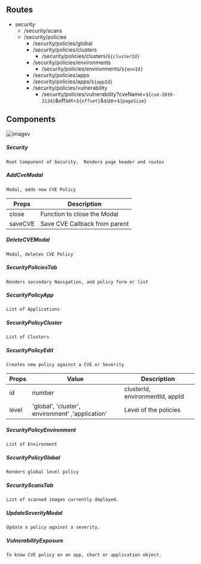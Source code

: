 ## Routes
- security
  - /security/scans
  - /security/policies
    - /security/policies/global
    - /security/policies/clusters
      - /security/policies/clusters/`${clusterId}`
    - /security/policies/environments
      - /security/policies/environments/`${envId}`
    - /security/policies/apps
    - /security/policies/apps/`${appId}`
    - /security/policies/vulnerability
      - /security/policies/vulnerability?cveName=`${cve-2019-2134}`&offset=`${offset}`&size=`${pageSize}`

## Components 
![imagev](https://s3-ap-southeast-1.amazonaws.com/devtron.ai/documentation/security-components.jpg)
##### Security 
`Root Component of Security. 
 Renders page header and routes`
##### AddCveModal
`Modal, adds new CVE Policy`

| Props    | Description                   |
| -------- | ----------------------------- |
| close    | Function to close the Modal   |
| saveCVE  | Save CVE Callback from parent |

##### DeleteCVEModal
`Modal, deletes CVE Policy`
##### SecurityPoliciesTab
`Renders secondary Navigation, and policy form or list`
##### SecurityPolicyApp
`List of Applications`
##### SecurityPolicyCluster
`List of Clusters`
##### SecurityPolicyEdit
`Creates new policy against a CVE or Severity`

| Props  | Value                                           | Description                     |
| ------ | ----------------------------------------------- |---------------------------------|
| id     | number                                          | clusterId, environmentId, appId |
| level  | 'global', 'cluster', environment' ,'application'| Level of the policies           |

##### SecurityPolicyEnvironment
`List of Environment`
##### SecurityPolicyGlobal
`Renders global level policy`
##### SecurityScansTab
`List of scanned images currently deployed.`
##### UpdateSeverityModal
`Update a policy against a severity.`
##### VulnerabilityExposure
`To know CVE policy on an app, chart or application object. `




